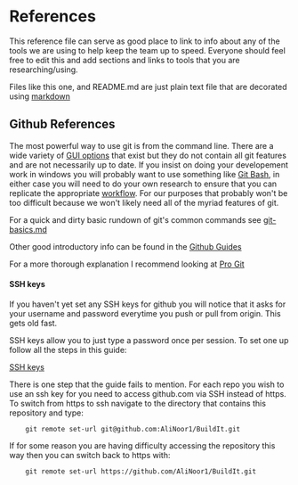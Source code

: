 # References

This reference file can serve as good place to link to info about any of the tools we are using to help keep the team up to speed. Everyone should feel free to edit this and add sections and links to tools that you are researching/using.

Files like this one, and README.md are just plain text file that are decorated using [markdown](https://github.com/adam-p/markdown-here/wiki/Markdown-Cheatsheet)

## Github References

The most powerful way to use git is from the command line. There are a wide variety of [GUI options](https://git-scm.com/downloads/guis) that exist but they do not contain all git features and are not necessarily up to date. If you insist on doing your developement work in windows you will probably want to use something like [Git Bash](https://gitforwindows.org/), in either case you will need to do your own research to ensure that you can replicate the appropriate [workflow](/references/workflow-example.md). For our purposes that probably won't be too difficult because we won't likely need all of the myriad features of git. 

For a quick and dirty basic rundown of git's common commands see [git-basics.md](/git-basics.md)

Other good introductory info can be found in the [Github Guides](https://guides.github.com/)

For a more thorough explanation I recommend looking at [Pro Git](https://git-scm.com/book/en/v2)

#### SSH keys

If you haven't yet set any SSH keys for github you will notice that it asks for your username and password everytime you push or pull from origin. This gets old fast.

SSH keys allow you to just type a password once per session. To set one up follow all the steps in this guide:

[SSH keys](https://help.github.com/articles/connecting-to-github-with-ssh/)

There is one step that the guide fails to mention. For each repo you wish to use an ssh key for you need to access github.com via SSH instead of https. To switch from https to ssh navigate to the directory that contains this repository and type:

```
    git remote set-url git@github.com:AliNoor1/BuildIt.git
```

If for some reason you are having difficulty accessing the repository this way then you can switch back to https with:

```
    git remote set-url https://github.com/AliNoor1/BuildIt.git
```




